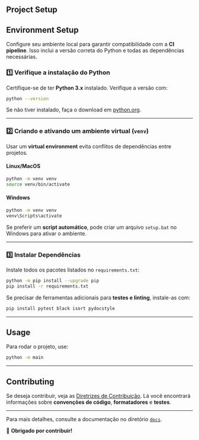 ## **Project Setup**

## **Environment Setup**
Configure seu ambiente local para garantir compatibilidade com a **CI pipeline**. Isso inclui a versão correta do Python e todas as dependências necessárias.

### **1️⃣ Verifique a instalação do Python**
Certifique-se de ter **Python 3.x** instalado. Verifique a versão com:

```sh
python --version
```

Se não tiver instalado, faça o download em [python.org](https://www.python.org/downloads/).

---

### **2️⃣ Criando e ativando um ambiente virtual (`venv`)**
Usar um **virtual environment** evita conflitos de dependências entre projetos.

#### **Linux/MacOS**
```sh
python -m venv venv
source venv/bin/activate
```

#### **Windows**
```sh
python -m venv venv
venv\Scripts\activate
```

Se preferir um **script automático**, pode criar um arquivo `setup.bat` no Windows para ativar o ambiente.

---

### **3️⃣ Instalar Dependências**
Instale todos os pacotes listados no `requirements.txt`:

```sh
python -m pip install --upgrade pip
pip install -r requirements.txt
```

Se precisar de ferramentas adicionais para **testes e linting**, instale-as com:

```sh
pip install pytest black isort pydocstyle
```

---

## **Usage**
Para rodar o projeto, use:

```sh
python -m main
```


---

## **Contributing**
Se deseja contribuir, veja as [Diretrizes de Contribuição](../CONTRIBUTING.md). Lá você encontrará informações sobre **convenções de código**, **formatadores** e **testes**.

---

Para mais detalhes, consulte a documentação no diretório [`docs`](./).

🚀 **Obrigado por contribuir!**  
